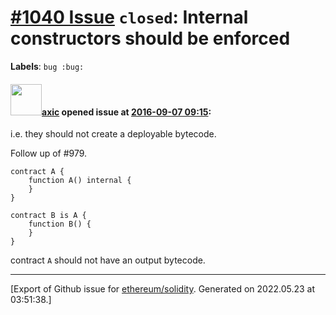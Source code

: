 # [\#1040 Issue](https://github.com/ethereum/solidity/issues/1040) `closed`: Internal constructors should be enforced
**Labels**: `bug :bug:`


#### <img src="https://avatars.githubusercontent.com/u/20340?v=4" width="50">[axic](https://github.com/axic) opened issue at [2016-09-07 09:15](https://github.com/ethereum/solidity/issues/1040):

i.e. they should not create a deployable bytecode.

Follow up of #979.

```
contract A {
    function A() internal {
    }
}

contract B is A {
    function B() {
    }
}
```

contract `A` should not have an output bytecode.





-------------------------------------------------------------------------------



[Export of Github issue for [ethereum/solidity](https://github.com/ethereum/solidity). Generated on 2022.05.23 at 03:51:38.]
